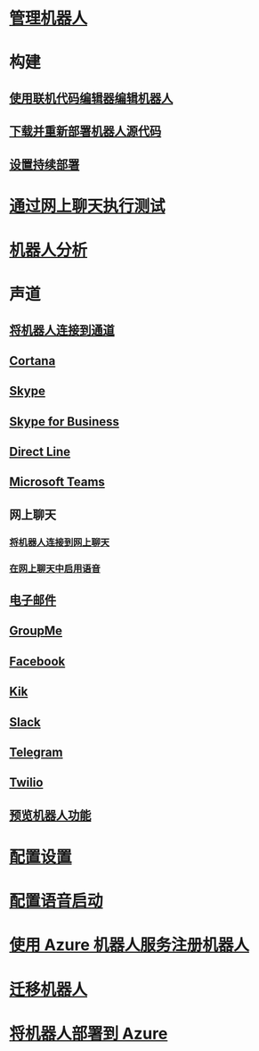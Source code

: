 # [管理机器人](../bot-service-manage-overview.md)
# 构建
## [使用联机代码编辑器编辑机器人](../bot-service-build-online-code-editor.md)
## [下载并重新部署机器人源代码](../bot-service-build-download-source-code.md)
## [设置持续部署](../bot-service-build-continuous-deployment.md)
# [通过网上聊天执行测试](../bot-service-manage-test-webchat.md)
# [机器人分析](../bot-service-manage-analytics.md)
# 声道
## [将机器人连接到通道](../bot-service-manage-channels.md)
## [Cortana](../bot-service-channel-connect-cortana.md) 
## [Skype](../bot-service-channel-connect-skype.md)
## [Skype for Business](../bot-service-channel-connect-skypeforbusiness.md)
## [Direct Line](../bot-service-channel-connect-directline.md)
## [Microsoft Teams](https://msdn.microsoft.com/en-us/microsoft-teams/bots)
## 网上聊天
### [将机器人连接到网上聊天](../bot-service-channel-connect-webchat.md)
### [在网上聊天中启用语音](../bot-service-channel-connect-webchat-speech.md)
## [电子邮件](../bot-service-channel-connect-email.md)
## [GroupMe](../bot-service-channel-connect-groupme.md) 
## [Facebook](../bot-service-channel-connect-facebook.md) 
## [Kik](../bot-service-channel-connect-kik.md) 
## [Slack](../bot-service-channel-connect-slack.md) 
## [Telegram](../bot-service-channel-connect-telegram.md) 
## [Twilio](../bot-service-channel-connect-twilio.md)
## [预览机器人功能](../bot-service-channel-inspector.md)
# [配置设置](../bot-service-manage-settings.md)
# [配置语音启动](../bot-service-manage-speech-priming.md)
# [使用 Azure 机器人服务注册机器人](../bot-service-quickstart-registration.md)
# [迁移机器人](../bot-service-migrate-bot.md)
# [将机器人部署到 Azure](../bot-builder-howto-deploy-azure.md)

